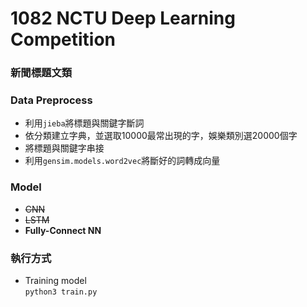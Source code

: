# 1082 NCTU Deep Learning Competition
### 新聞標題文類

### Data Preprocess
* 利用`jieba`將標題與關鍵字斷詞 
* 依分類建立字典，並選取10000最常出現的字，娛樂類別選20000個字
* 將標題與關鍵字串接
* 利用`gensim.models.word2vec`將斷好的詞轉成向量

### Model
* ~~CNN~~
* ~~LSTM~~
* **Fully-Connect NN**

### 執行方式
* Training model <br>
```python3 train.py```